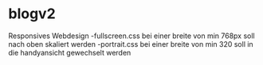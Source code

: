 # blogv2

Responsives Webdesign
	-fullscreen.css bei einer breite von min 768px soll nach oben skaliert werden
	-portrait.css bei einer breite von min 320 soll in die handyansicht gewechselt werden 

